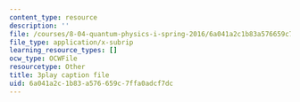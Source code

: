 ```yaml
---
content_type: resource
description: ''
file: /courses/8-04-quantum-physics-i-spring-2016/6a041a2c1b83a576659c7ffa0adcf7dc_1D4VPbhDy_A.srt
file_type: application/x-subrip
learning_resource_types: []
ocw_type: OCWFile
resourcetype: Other
title: 3play caption file
uid: 6a041a2c-1b83-a576-659c-7ffa0adcf7dc
---
```

